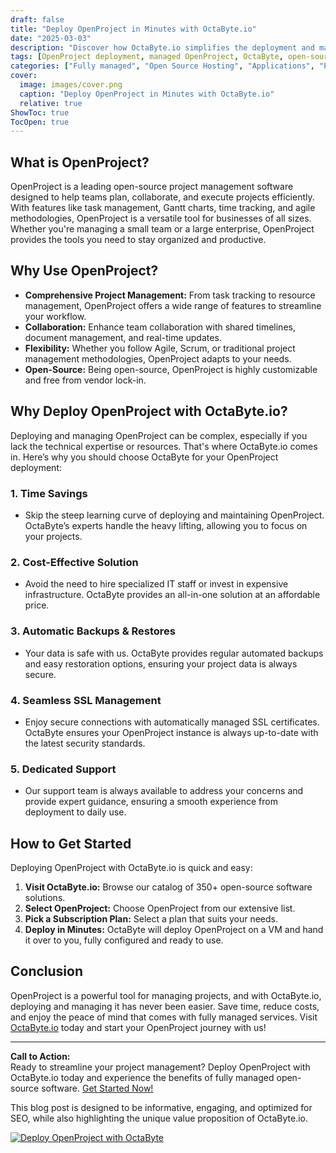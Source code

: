 ```yaml
---
draft: false
title: "Deploy OpenProject in Minutes with OctaByte.io"
date: "2025-03-03"
description: "Discover how OctaByte.io simplifies the deployment and management of OpenProject, a powerful open-source project management tool. Save time, reduce costs, and enjoy seamless integration with OctaByte's fully managed services."
tags: [OpenProject deployment, managed OpenProject, OctaByte, open-source project management, managed open-source software, OpenProject hosting, OctaByte services, project management tools, automated backups, SSL management, IT support]
categories: ["Fully managed", "Open Source Hosting", "Applications", "Project Management", "OpenProject"]
cover:
  image: images/cover.png
  caption: "Deploy OpenProject in Minutes with OctaByte.io"
  relative: true
ShowToc: true
TocOpen: true
---
```



## What is OpenProject?

OpenProject is a leading open-source project management software designed to help teams plan, collaborate, and execute projects efficiently. With features like task management, Gantt charts, time tracking, and agile methodologies, OpenProject is a versatile tool for businesses of all sizes. Whether you're managing a small team or a large enterprise, OpenProject provides the tools you need to stay organized and productive.

## Why Use OpenProject?

- **Comprehensive Project Management:** From task tracking to resource management, OpenProject offers a wide range of features to streamline your workflow.
- **Collaboration:** Enhance team collaboration with shared timelines, document management, and real-time updates.
- **Flexibility:** Whether you follow Agile, Scrum, or traditional project management methodologies, OpenProject adapts to your needs.
- **Open-Source:** Being open-source, OpenProject is highly customizable and free from vendor lock-in.

## Why Deploy OpenProject with OctaByte.io?

Deploying and managing OpenProject can be complex, especially if you lack the technical expertise or resources. That's where OctaByte.io comes in. Here’s why you should choose OctaByte for your OpenProject deployment:

### 1. **Time Savings**
   - Skip the steep learning curve of deploying and maintaining OpenProject. OctaByte’s experts handle the heavy lifting, allowing you to focus on your projects.

### 2. **Cost-Effective Solution**
   - Avoid the need to hire specialized IT staff or invest in expensive infrastructure. OctaByte provides an all-in-one solution at an affordable price.

### 3. **Automatic Backups & Restores**
   - Your data is safe with us. OctaByte provides regular automated backups and easy restoration options, ensuring your project data is always secure.

### 4. **Seamless SSL Management**
   - Enjoy secure connections with automatically managed SSL certificates. OctaByte ensures your OpenProject instance is always up-to-date with the latest security standards.

### 5. **Dedicated Support**
   - Our support team is always available to address your concerns and provide expert guidance, ensuring a smooth experience from deployment to daily use.

## How to Get Started

Deploying OpenProject with OctaByte.io is quick and easy:

1. **Visit OctaByte.io:** Browse our catalog of 350+ open-source software solutions.
2. **Select OpenProject:** Choose OpenProject from our extensive list.
3. **Pick a Subscription Plan:** Select a plan that suits your needs.
4. **Deploy in Minutes:** OctaByte will deploy OpenProject on a VM and hand it over to you, fully configured and ready to use.

## Conclusion

OpenProject is a powerful tool for managing projects, and with OctaByte.io, deploying and managing it has never been easier. Save time, reduce costs, and enjoy the peace of mind that comes with fully managed services. Visit [OctaByte.io](https://octabyte.io) today and start your OpenProject journey with us!

---

**Call to Action:**  
Ready to streamline your project management? Deploy OpenProject with OctaByte.io today and experience the benefits of fully managed open-source software. [Get Started Now!](https://octabyte.io)
 

This blog post is designed to be informative, engaging, and optimized for SEO, while also highlighting the unique value proposition of OctaByte.io.

[![Deploy OpenProject with OctaByte](/images/deploy-on-octabyte.png)](https://octabyte.io/fully-managed-open-source-services/applications/project-management/openproject)